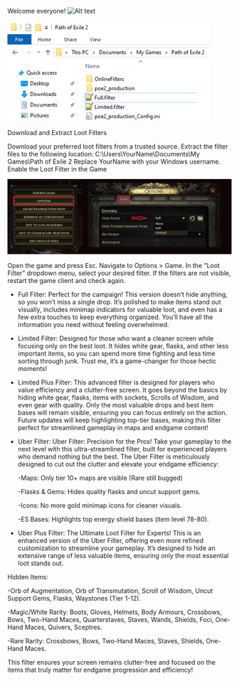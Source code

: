 Welcome everyone!
![Alt text](https://github.com/ment2008/POE2/blob/main/filter.gif?raw=true "Title")



![Alt text](https://github.com/ment2008/POE2/blob/main/folder.png?raw=true "Title")


Download and Extract Loot Filters

Download your preferred loot filters from a trusted source.
Extract the filter files to the following location:
C:\Users\YourName\Documents\My Games\Path of Exile 2
Replace YourName with your Windows username.
Enable the Loot Filter in the Game


![Alt text](https://github.com/ment2008/POE2/blob/main/Options.jpg?raw=true "Title")

Open the game and press Esc.
Navigate to Options > Game.
In the "Loot Filter" dropdown menu, select your desired filter.
If the filters are not visible, restart the game client and check again.




* Full Filter: Perfect for the campaign! This version doesn’t hide anything, so you won’t miss a single drop. It’s polished to make items stand out visually, includes minimap indicators for valuable loot, and even has a few extra touches to keep everything organized. You’ll have all the information you need without feeling overwhelmed.

* Limited Filter: Designed for those who want a cleaner screen while focusing only on the best loot. It hides white gear, flasks, and other less important items, so you can spend more time fighting and less time sorting through junk. Trust me, it’s a game-changer for those hectic moments!

* Limited Plus Filter: This advanced filter is designed for players who value efficiency and a clutter-free screen. It goes beyond the basics by hiding white gear, flasks, items with sockets, Scrolls of Wisdom, and even gear with quality. Only the most valuable drops and best item bases will remain visible, ensuring you can focus entirely on the action. Future updates will keep highlighting top-tier bases, making this filter perfect for streamlined gameplay in maps and endgame content!

* Uber Filter: Uber Filter: Precision for the Pros!
Take your gameplay to the next level with this ultra-streamlined filter, built for experienced players who demand nothing but the best. The Uber Filter is meticulously designed to cut out the clutter and elevate your endgame efficiency:

  -Maps: Only tier 10+ maps are visible (Rare still bugged)
  
  -Flasks & Gems: Hides quality flasks and uncut support gems.
  
  -Icons: No more gold minimap icons for cleaner visuals.
  
  -ES Bases: Highlights top energy shield bases (item level 78-80).
  
* Uber Plus Filter:
The Ultimate Loot Filter for Experts!
This is an enhanced version of the Uber Filter, offering even more refined customization to streamline your gameplay. It’s designed to hide an extensive range of less valuable items, ensuring only the most essential loot stands out.

Hidden Items:

  -Orb of Augmentation, Orb of Transmutation, Scroll of Wisdom, Uncut Support Gems, Flasks, Waystones (Tier 1-12). 
  
  -Magic/White Rarity:  Boots, Gloves, Helmets, Body Armours, Crossbows, Bows, Two-Hand Maces, Quarterstaves, Staves, Wands, Shields, Foci, One-Hand Maces, Quivers, Sceptres.
  
  -Rare Rarity: Crossbows, Bows, Two-Hand Maces, Staves, Shields, One-Hand Maces.

This filter ensures your screen remains clutter-free and focused on the items that truly matter for endgame progression and efficiency!
  
